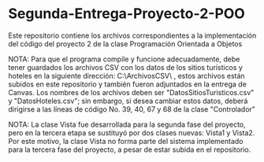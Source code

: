 # Segunda-Entrega-Proyecto-2-POO
Este repositorio contiene los archivos correspondientes a la implementación del código del proyecto 2 de la clase Programación Orientada a Objetos

NOTA: Para que el programa compile y funcione adecuadamente, debe tener guardados los archivos CSV con los datos de los sitios turísticos y hoteles en la siguiente dirección: C:\\ArchivosCSV\\ , estos archivos están subidos en este repositorio y también fueron adjuntados en la entrega de Canvas. Los nombres de los archivos deben ser "DatosSitiosTuristicos.csv" y "DatosHoteles.csv"; sin embargo, si desea cambiar estos datos, deberá dirigirse a las líneas de código No. 39, 40, 67 y 68 de la clase "Controlador"

NOTA: La clase Vista fue desarrollada para la segunda fase del proyecto, pero en la tercera etapa se sustituyó por dos clases nuevas: Vista1 y Vista2. Por este motivo, la clase Vista no forma parte del sistema implementado para la tercera fase del proyecto, a pesar de estar subida en el repositorio.
